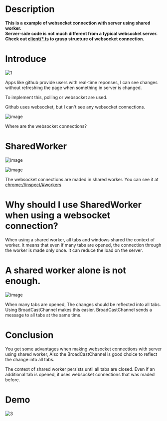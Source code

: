 # Description
**This is a example of websocket connection with server using shared worker.**<br/>
**Server-side code is not much different from a typical websocket server.**<br/>
**Check out [client/*.ts](https://github.com/kokocan12/websocket-connection-using-shared-worker-example/blob/main/client) to grasp structure of websocket connection.**

# Introduce

![1](https://user-images.githubusercontent.com/49009864/166714532-e6de49f4-ff73-4862-aaa8-d6734e2f64cf.gif)

Apps like github provide users with real-time reponses,
I can see changes without refreshing the page when something in server is changed.

To implement this, polling or websocket are used.

Github uses websocket, but I can't see any websocket connections.

![image](https://user-images.githubusercontent.com/49009864/166716878-9e16c085-2b07-4958-b148-8cfc4345cbc2.png)

Where are the websocket connections?

# SharedWorker

![image](https://user-images.githubusercontent.com/49009864/166717351-1e0966c9-f548-499f-8ff4-90a2b4d5ac3d.png)

![image](https://user-images.githubusercontent.com/49009864/166725714-540d3f71-e2b6-43b2-b2e2-5c4f76340a44.png)

The websocket connections are maded in shared worker.
You can see it at <chrome://inspect/#workers>

# Why should I use SharedWorker when using a websocket connection?

When using a shared worker, all tabs and windows shared the context of worker. It means that even if many tabs are opened, the connection through the worker is made only once.
It can reduce the load on the server.

# A shared worker alone is not enough.

![image](https://user-images.githubusercontent.com/49009864/166721812-37175724-b177-46c2-8d8e-f2360f7d56b5.png)

When many tabs are opened, The changes should be reflected into all tabs. Using BroadCastChannel makes this easier. BroadCastChannel sends a message to all tabs at the same time.

# Conclusion
You get some advantages when making websocket connections with server using shared worker,
Also the BroadCastChannel is good choice to reflect the change into all tabs.

The context of shared worker persists until all tabs are closed. Even if an additional tab is opened, it uses websocket connections that was maded before.

# Demo

![3](https://user-images.githubusercontent.com/49009864/166724566-97f0dcff-4749-4237-8a3b-bb3acaed6e89.gif)
